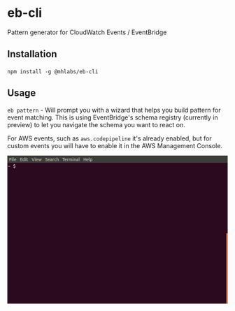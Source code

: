 # eb-cli
Pattern generator for CloudWatch Events / EventBridge

## Installation 
`npm install -g @mhlabs/eb-cli`

## Usage
`eb pattern` - Will prompt you with a wizard that helps you build pattern for event matching. This is using EventBridge's schema registry (currently in preview) to let you navigate the schema you want to react on. 

For AWS events, such as `aws.codepipeline` it's already enabled, but for custom events you will have to enable it in the AWS Management Console.

![Demo](demo.gif)
